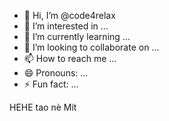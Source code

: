 - 👋 Hi, I’m @code4relax
- 👀 I’m interested in ...
- 🌱 I’m currently learning ...
- 💞️ I’m looking to collaborate on ...
- 📫 How to reach me ...
- 😄 Pronouns: ...
- ⚡ Fun fact: ...


HEHE tao nè Mít

<!---
code4relax/code4relax is a ✨ special ✨ repository because its `README.md` (this file) appears on your GitHub profile.
You can click the Preview link to take a look at your changes.
--->

